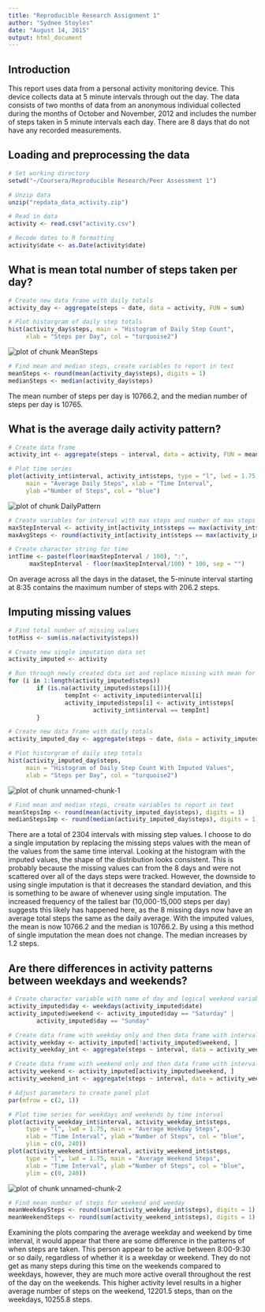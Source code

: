 ```yaml
---
title: "Reproducible Research Assignment 1"
author: "Sydnee Stoyles"
date: "August 14, 2015"
output: html_document
---
```


## Introduction
This report uses data from a personal activity monitoring device. This device collects data at 5 minute intervals through out the day. The data consists of two months of data from an anonymous individual collected during the months of October and November, 2012 and includes the number of steps taken in 5 minute intervals each day. There are 8 days that do not have any recorded measurements.


## Loading and preprocessing the data


```r
# Set working directory
setwd("~/Coursera/Reproducible Research/Peer Assessment 1")

# Unzip data
unzip("repdata_data_activity.zip")

# Read in data
activity <- read.csv("activity.csv")

# Recode dates to R formatting
activity$date <- as.Date(activity$date)
```


## What is mean total number of steps taken per day?


```r
# Create new data frame with daily totals
activity_day <- aggregate(steps ~ date, data = activity, FUN = sum)

# Plot historgram of daily step totals
hist(activity_day$steps, main = "Histogram of Daily Step Count", 
     xlab = "Steps per Day", col = "turquoise2")
```

![plot of chunk MeanSteps](figure/MeanSteps-1.png) 

```r
# Find mean and median steps, create variables to report in text
meanSteps <- round(mean(activity_day$steps), digits = 1)
medianSteps <- median(activity_day$steps)
```

The mean number of steps per day is 10766.2, and the median number of steps per day is 10765.

## What is the average daily activity pattern?


```r
# Create data frame 
activity_int <- aggregate(steps ~ interval, data = activity, FUN = mean)

# Plot time series
plot(activity_int$interval, activity_int$steps, type = "l", lwd = 1.75,
     main = "Average Daily Steps", xlab = "Time Interval", 
     ylab ="Number of Steps", col = "blue")
```

![plot of chunk DailyPattern](figure/DailyPattern-1.png) 

```r
# Create variables for interval with max steps and number of max steps
maxStepInterval <- activity_int[activity_int$steps == max(activity_int$steps), 1]
maxAvgSteps <- round(activity_int[activity_int$steps == max(activity_int$steps), 2], digits = 1)

# Create character string for time        
intTime <- paste(floor(maxStepInterval / 100), ":", 
      maxStepInterval - floor(maxStepInterval/100) * 100, sep = "")
```

On average across all the days in the dataset, the 5-minute interval starting at 8:35 contains the maximum number of steps with 206.2 steps.

## Imputing missing values


```r
# Find total number of missing values
totMiss <- sum(is.na(activity$steps))

# Create new single imputation data set
activity_imputed <- activity

# Run through newly created data set and replace missing with mean for time interval
for (i in 1:length(activity_imputed$steps))
        if (is.na(activity_imputed$steps[i])){
                tempInt <- activity_imputed$interval[i]
                activity_imputed$steps[i] <- activity_int$steps[
                        activity_int$interval == tempInt]
        }

# Create new data frame with daily totals
activity_imputed_day <- aggregate(steps ~ date, data = activity_imputed, FUN = sum)

# Plot historgram of daily step totals
hist(activity_imputed_day$steps, 
     main = "Histogram of Daily Step Count With Imputed Values", 
     xlab = "Steps per Day", col = "turquoise2")
```

![plot of chunk unnamed-chunk-1](figure/unnamed-chunk-1-1.png) 

```r
# Find mean and median steps, create variables to report in text
meanStepsImp <- round(mean(activity_imputed_day$steps), digits = 1)
medianStepsImp <- round(median(activity_imputed_day$steps), digits = 1)
```

There are a total of 2304 intervals with missing step values. I choose to do a single imputation by replacing the missing steps values with the mean of the values from the same time interval. Looking at the histogram with the imputed values, the shape of the distribution looks consistent. This is probably because the missing values can from the 8 days and were not scattered over all of the days steps were tracked. However, the downside to using single imputation is that it decreases the standard deviation, and this is something to be aware of whenever using single imputation. The increased frequency of the tallest bar (10,000-15,000 steps per day) suggests this likely has happened here, as the 8 missing days now have an average total steps the same as the daily average. With the imputed values, the mean is now 10766.2 and the median is 10766.2. By using a this method of single imputation the mean does not change. The median increases by 1.2 steps.


## Are there differences in activity patterns between weekdays and weekends?


```r
# Create character variable with name of day and logical weekend variable 
activity_imputed$day <- weekdays(activity_imputed$date)
activity_imputed$weekend <- activity_imputed$day == "Saturday" |
        activity_imputed$day == "Sunday"

# Create data frame with weekday only and then data frame with interval step means
activity_weekday <- activity_imputed[!activity_imputed$weekend, ]
activity_weekday_int <- aggregate(steps ~ interval, data = activity_weekday, FUN = mean)

# Create data frame with weekend only and then data frame with interval step means
activity_weekend <- activity_imputed[activity_imputed$weekend, ]
activity_weekend_int <- aggregate(steps ~ interval, data = activity_weekend, FUN = mean)

# Adjust parameters to create panel plot
par(mfrow = c(2, 1))

# Plot time series for weekdays and weekends by time interval
plot(activity_weekday_int$interval, activity_weekday_int$steps, 
     type = "l", lwd = 1.75, main = "Average Weekday Steps", 
     xlab = "Time Interval", ylab ="Number of Steps", col = "blue",
     ylim = c(0, 240))
plot(activity_weekend_int$interval, activity_weekend_int$steps, 
     type = "l", lwd = 1.75, main = "Average Weekend Steps", 
     xlab = "Time Interval", ylab ="Number of Steps", col = "blue",
     ylim = c(0, 240))
```

![plot of chunk unnamed-chunk-2](figure/unnamed-chunk-2-1.png) 

```r
# Find mean number of steps for weekend and weeday
meanWeekdaySteps <- round(sum(activity_weekday_int$steps), digits = 1)
meanWeekendSteps <- round(sum(activity_weekend_int$steps), digits = 1)
```

Examining the plots comparing the average weekday and weekend by time interval, it would appear that there are some difference in the patterns of when steps are taken. This person appear to be active between 8:00-9:30 or so daily, regardless of whether it is a weekday or weekend. They do not get as many steps during this time on the weekends compared to weekdays, however, they are much more active overall throughout the rest of the day on the weekends. This higher activity level results in a higher average number of steps on the weekend, 12201.5 steps, than on the weekdays, 10255.8 steps. 
